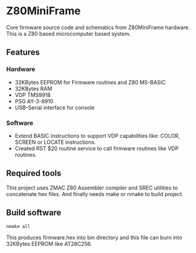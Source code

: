 # Z80MiniFrame
Core firmware source code and schematics from Z80MiniFrame hardware. This is a Z80 based microcomputer based system.

## Features

### Hardware 

* 32KBytes EEPROM for Firmware routines and Z80 MS-BASIC
* 32KBytes RAM
* VDP TMS9918
* PSG AY-3-8910
* USB-Serial interface for console

### Software

* Extend BASIC instructions to support VDP capabilities like: COLOR, SCREEN or LOCATE instructions.
* Created RST $20 routine service to call firmware routines like VDP routines.

## Required tools
This project uses ZMAC Z80 Assembler compiler and SREC utilities to concatenate hex files. And finally needs make or nmake to build project.

## Build software
```
nmake all
```

This produces firmware.hex into bin directory and this file can burn into 32KBytes EEPROM like AT28C256.

